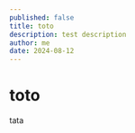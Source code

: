 ```yaml
---
published: false
title: toto
description: test description
author: me
date: 2024-08-12
---
```

# toto

tata